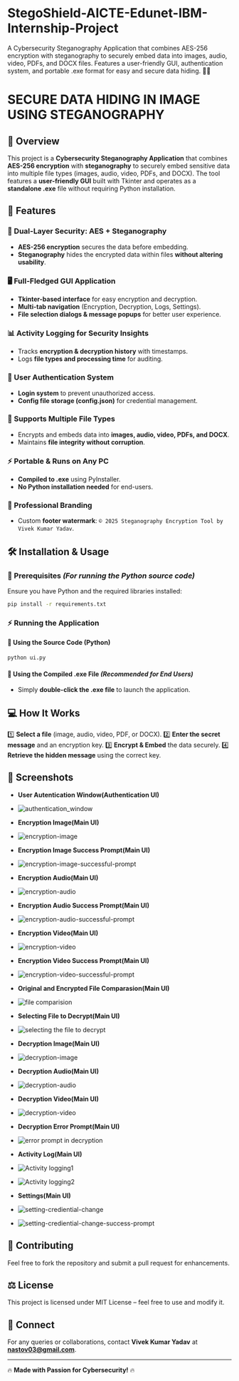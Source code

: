 # StegoShield-AICTE-Edunet-IBM-Internship-Project
A Cybersecurity Steganography Application that combines AES-256 encryption with steganography to securely embed data into images, audio, video, PDFs, and DOCX files. Features a user-friendly GUI, authentication system, and portable .exe format for easy and secure data hiding. 🚀🔐

# **SECURE DATA HIDING IN IMAGE USING STEGANOGRAPHY**

## **📌 Overview**
This project is a **Cybersecurity Steganography Application** that combines **AES-256 encryption** with **steganography** to securely embed sensitive data into multiple file types (images, audio, video, PDFs, and DOCX). The tool features a **user-friendly GUI** built with Tkinter and operates as a **standalone .exe** file without requiring Python installation.

## **🚀 Features**

### **🔐 Dual-Layer Security: AES + Steganography**
- **AES-256 encryption** secures the data before embedding.
- **Steganography** hides the encrypted data within files **without altering usability**.

### **🖥️ Full-Fledged GUI Application**
- **Tkinter-based interface** for easy encryption and decryption.
- **Multi-tab navigation** (Encryption, Decryption, Logs, Settings).
- **File selection dialogs & message popups** for better user experience.

### **📊 Activity Logging for Security Insights**
- Tracks **encryption & decryption history** with timestamps.
- Logs **file types and processing time** for auditing.

### **🔑 User Authentication System**
- **Login system** to prevent unauthorized access.
- **Config file storage (config.json)** for credential management.

### **📁 Supports Multiple File Types**
- Encrypts and embeds data into **images, audio, video, PDFs, and DOCX**.
- Maintains **file integrity without corruption**.

### **⚡ Portable & Runs on Any PC**
- **Compiled to .exe** using PyInstaller.
- **No Python installation needed** for end-users.

### **🎨 Professional Branding**
- Custom **footer watermark**: `© 2025 Steganography Encryption Tool by Vivek Kumar Yadav`.

## **🛠️ Installation & Usage**
### **🔴 Prerequisites** *(For running the Python source code)*
Ensure you have Python and the required libraries installed:
```bash
pip install -r requirements.txt
```

### **⚡ Running the Application**
#### **🔹 Using the Source Code (Python)**
```bash
python ui.py
```

#### **🔹 Using the Compiled .exe File** *(Recommended for End Users)*
- Simply **double-click the .exe file** to launch the application.

## **💻 How It Works**
1️⃣ **Select a file** (image, audio, video, PDF, or DOCX).
2️⃣ **Enter the secret message** and an encryption key.
3️⃣ **Encrypt & Embed** the data securely.
4️⃣ **Retrieve the hidden message** using the correct key.

## **📸 Screenshots** 
- **User Autentication Window(Authentication UI)**
- ![authentication_window](https://github.com/user-attachments/assets/3c6eadf6-a3a5-4e51-8654-27a36a72f725)

- **Encryption Image(Main UI)**
- ![encryption-image](https://github.com/user-attachments/assets/63c3e7b9-f71a-477e-8165-f0cc15eca98e)

- **Encryption Image Success Prompt(Main UI)**
- ![encryption-image-successful-prompt](https://github.com/user-attachments/assets/7807e750-28bd-4425-a7db-aa796d5e8836)

- **Encryption Audio(Main UI)**
- ![encryption-audio](https://github.com/user-attachments/assets/0d58f419-48df-4429-808f-ef07ea77e065)

- **Encryption Audio Success Prompt(Main UI)**
- ![encryption-audio-successful-prompt](https://github.com/user-attachments/assets/ae7170f7-cea3-43db-a95f-b907aadc529f)

- **Encryption Video(Main UI)**
- ![encryption-video](https://github.com/user-attachments/assets/26d03dbc-7fa3-4def-ac23-e01564fc771d)

- **Encryption Video Success Prompt(Main UI)**
- ![encryption-video-successful-prompt](https://github.com/user-attachments/assets/55140e99-172f-4787-8be7-c647faac2df2)

- **Original and Encrypted File Comparasion(Main UI)**
- ![file comparision](https://github.com/user-attachments/assets/5a51ef1b-cd60-42a1-907a-f601f41207b0)

- **Selecting File to Decrypt(Main UI)**
- ![selecting the file to decrypt](https://github.com/user-attachments/assets/25085994-e8cf-4041-9cb1-601f7f85b04c)

- **Decryption Image(Main UI)**
- ![decryption-image](https://github.com/user-attachments/assets/9ed8d79f-3801-42a8-b7c7-96107bbae07c)

- **Decryption Audio(Main UI)**
- ![decryption-audio](https://github.com/user-attachments/assets/94ff8748-0e25-477e-bda9-3eb75a4f4a29)

- **Decryption Video(Main UI)**
- ![decryption-video](https://github.com/user-attachments/assets/6927d424-7d0e-4cf0-9a5c-ffe3b37c5bef)

- **Decryption Error Prompt(Main UI)**
- ![error prompt in decryption](https://github.com/user-attachments/assets/7c20582a-34be-4b96-9418-2823473f406e)

- **Activity Log(Main UI)**
- ![Activity logging1](https://github.com/user-attachments/assets/14966f3b-079d-466e-841e-239737350184)
- ![Activity logging2](https://github.com/user-attachments/assets/e2b48096-a721-400a-9319-b293000bfc41)

- **Settings(Main UI)**
- ![setting-crediential-change](https://github.com/user-attachments/assets/8b9ecbc8-4012-461e-ac57-6922cbee007a)
- ![setting-crediential-change-success-prompt](https://github.com/user-attachments/assets/f41e37a4-ed5e-48e0-96ca-8ef0c8ec6043)


## **📝 Contributing**
Feel free to fork the repository and submit a pull request for enhancements.

## **⚖️ License**
This project is licensed under MIT License – feel free to use and modify it.

## **🤝 Connect**
For any queries or collaborations, contact **Vivek Kumar Yadav** at **nastov03@gmail.com**.

---

🔥 **Made with Passion for Cybersecurity!** 🔥


